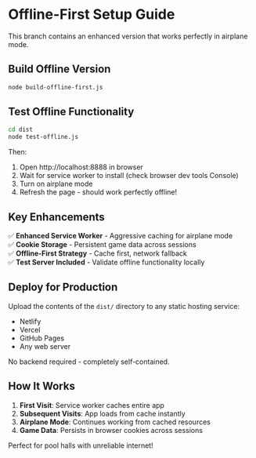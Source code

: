 # Offline-First Setup Guide

This branch contains an enhanced version that works perfectly in airplane mode.

## Build Offline Version

```bash
node build-offline-first.js
```

## Test Offline Functionality

```bash
cd dist
node test-offline.js
```

Then:
1. Open http://localhost:8888 in browser
2. Wait for service worker to install (check browser dev tools Console)
3. Turn on airplane mode
4. Refresh the page - should work perfectly offline!

## Key Enhancements

✅ **Enhanced Service Worker** - Aggressive caching for airplane mode  
✅ **Cookie Storage** - Persistent game data across sessions  
✅ **Offline-First Strategy** - Cache first, network fallback  
✅ **Test Server Included** - Validate offline functionality locally  

## Deploy for Production

Upload the contents of the `dist/` directory to any static hosting service:
- Netlify
- Vercel  
- GitHub Pages
- Any web server

No backend required - completely self-contained.

## How It Works

1. **First Visit**: Service worker caches entire app
2. **Subsequent Visits**: App loads from cache instantly
3. **Airplane Mode**: Continues working from cached resources
4. **Game Data**: Persists in browser cookies across sessions

Perfect for pool halls with unreliable internet!